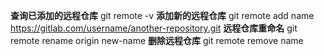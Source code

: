 **查询已添加的远程仓库**
git remote -v
**添加新的远程仓库**
git remote add name https://gitlab.com/username/another-repository.git 
**远程仓库重命名**
git remote rename origin new-name 
**删除远程仓库**
git remote remove name
    